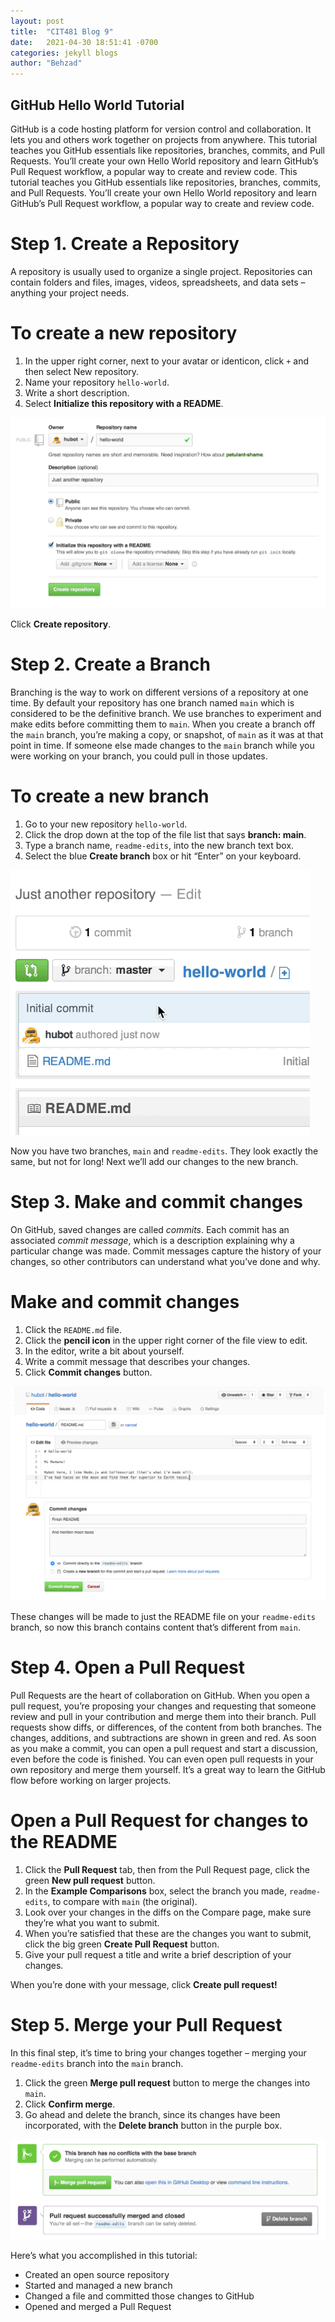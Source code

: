 ```yaml
---
layout: post
title:  "CIT481 Blog 9"
date:   2021-04-30 18:51:41 -0700
categories: jekyll blogs
author: "Behzad"
---
```



## GitHub Hello World Tutorial

GitHub is a code hosting platform for version control and collaboration. It lets you and others work together on projects from anywhere. This tutorial teaches you GitHub essentials like repositories, branches, commits, and Pull Requests. You’ll create your own Hello World repository and learn GitHub’s Pull Request workflow, a popular way to create and review code.
This tutorial teaches you GitHub essentials like repositories, branches, commits, and Pull Requests. You’ll create your own Hello World repository and learn GitHub’s Pull Request workflow, a popular way to create and review code.

# Step 1. Create a Repository

A repository is usually used to organize a single project. Repositories can contain folders and files, images, videos, spreadsheets, and data sets – anything your project needs.

# To create a new repository
1. In the upper right corner, next to your avatar or identicon, click `+` and then select New repository.
2. Name your repository `hello-world`.
3. Write a short description.
4. Select **Initialize this repository with a README**.
<img src="https://raw.githubusercontent.com/behzad765/cit481/481-pages/assets/images/create_repo.png" alt="Create a New Repository">

Click **Create repository**.

# Step 2. Create a Branch

Branching is the way to work on different versions of a repository at one time.
By default your repository has one branch named `main` which is considered to be the definitive branch. We use branches to experiment and make edits before committing them to `main`.
When you create a branch off the `main` branch, you’re making a copy, or snapshot, of `main` as it was at that point in time. If someone else made changes to the `main` branch while you were working on your branch, you could pull in those updates.

# To create a new branch

1. Go to your new repository `hello-world`.
2. Click the drop down at the top of the file list that says **branch: main**.
3. Type a branch name, `readme-edits`, into the new branch text box.
4. Select the blue **Create branch** box or hit “Enter” on your keyboard.

<img src="https://raw.githubusercontent.com/behzad765/cit481/481-pages/assets/images/readme-edits.gif" alt="Create a new branch">

Now you have two branches, `main` and `readme-edits`. They look exactly the same, but not for long! Next we’ll add our changes to the new branch.

# Step 3. Make and commit changes

On GitHub, saved changes are called *commits*. Each commit has an associated *commit message*, which is a description explaining why a particular change was made. Commit messages capture the history of your changes, so other contributors can understand what you’ve done and why.

# Make and commit changes

1. Click the `README.md` file.
2. Click the  **pencil icon** in the upper right corner of the file view to edit.
3. In the editor, write a bit about yourself.
4. Write a commit message that describes your changes.
5. Click **Commit changes** button.

<img src="https://raw.githubusercontent.com/behzad765/cit481/481-pages/assets/images/commit.png" alt="Make and commit changes">

These changes will be made to just the README file on your `readme-edits` branch, so now this branch contains content that’s different from `main`.

# Step 4. Open a Pull Request

Pull Requests are the heart of collaboration on GitHub. When you open a pull request, you’re proposing your changes and requesting that someone review and pull in your contribution and merge them into their branch. Pull requests show diffs, or differences, of the content from both branches. The changes, additions, and subtractions are shown in green and red.
As soon as you make a commit, you can open a pull request and start a discussion, even before the code is finished.
You can even open pull requests in your own repository and merge them yourself. It’s a great way to learn the GitHub flow before working on larger projects.

# Open a Pull Request for changes to the README

1. Click the  **Pull Request** tab, then from the Pull Request page, click the green **New pull request** button.
2. In the **Example Comparisons** box, select the branch you made, `readme-edits`, to compare with `main` (the original).
3. Look over your changes in the diffs on the Compare page, make sure they’re what you want to submit.
4. When you’re satisfied that these are the changes you want to submit, click the big green **Create Pull Request** button.
5. Give your pull request a title and write a brief description of your changes.

When you’re done with your message, click **Create pull request!**

# Step 5. Merge your Pull Request

In this final step, it’s time to bring your changes together – merging your `readme-edits` branch into the `main` branch.

1. Click the green **Merge pull request** button to merge the changes into `main`.
2. Click **Confirm merge**.
3. Go ahead and delete the branch, since its changes have been incorporated, with the **Delete branch** button in the purple box.

<img src="https://raw.githubusercontent.com/behzad765/cit481/481-pages/assets/images/merge-button.png" alt="Merge your Pull Request">

<img src="https://raw.githubusercontent.com/behzad765/cit481/481-pages/assets/images/delete-button.png" alt="delete Pull Request">

Here’s what you accomplished in this tutorial:
* Created an open source repository
* Started and managed a new branch
* Changed a file and committed those changes to GitHub
* Opened and merged a Pull Request
